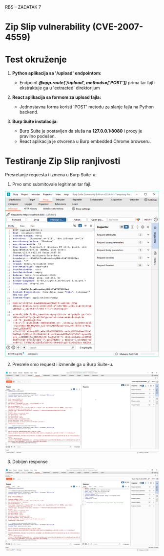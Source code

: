 RBS – ZADATAK 7

# Zip Slip vulnerability (CVE-2007-4559)


# Test okruženje
1. **Python aplikacija sa '/upload' endpointom:** 
   * Endpoint ***@app.route('/upload', methods=['POST'])*** prima tar fajl i ekstraktuje ga u 'extracted' direktorijum
3. **React aplikacija sa formom za upload fajla:**
   * Jednostavna forma koristi 'POST' metodu za slanje fajla na Python backend.
  
5. **Burp Suite instalacija:**
   * Burp Suite je postavljen da sluša na **127.0.0.1:8080** i proxy je pravilno podešen.
   * React aplikacija je otvorena u Burp embedded Chrome browseru.  


# Testiranje Zip Slip ranjivosti
Presretanje requesta i izmena u Burp Suite-u:

1. Prvo smo submitovale legitiman tar fajl.

![alt text](https://github.com/anitapajic/RBS/blob/main/images/presretnut_request.png?raw=true)
   
2. Presrele smo request i izmenile ga u Burp Suite-u.

![alt text](https://github.com/anitapajic/RBS/blob/main/images/izmenjen_request.png?raw=true)

3. Dobijen response

![alt text](https://github.com/anitapajic/RBS/blob/main/images/dobijen_response.png?raw=true)





